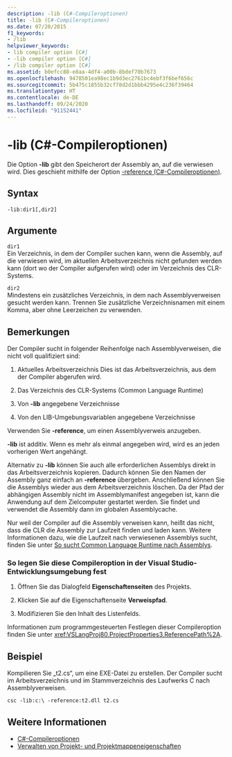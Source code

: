 ```yaml
---
description: -lib (C#-Compileroptionen)
title: -lib (C#-Compileroptionen)
ms.date: 07/20/2015
f1_keywords:
- /lib
helpviewer_keywords:
- lib compiler option [C#]
- -lib compiler option [C#]
- /lib compiler option [C#]
ms.assetid: b0efcc88-e8aa-4df4-a00b-8bdef70b7673
ms.openlocfilehash: 9478501ea98ec1b9d3ec2761bc4ebf3f6bef656c
ms.sourcegitcommit: 5b475c1855b32cf78d2d1bbb4295e4c236f39464
ms.translationtype: HT
ms.contentlocale: de-DE
ms.lasthandoff: 09/24/2020
ms.locfileid: "91152441"
---
```

# <a name="-lib-c-compiler-options"></a>-lib (C#-Compileroptionen)

Die Option **-lib** gibt den Speicherort der Assembly an, auf die verwiesen wird. Dies geschieht mithilfe der Option [-reference (C#-Compileroptionen)](./reference-compiler-option.md).  
  
## <a name="syntax"></a>Syntax  
  
```console  
-lib:dir1[,dir2]  
```  
  
## <a name="arguments"></a>Argumente  

 `dir1`  
 Ein Verzeichnis, in dem der Compiler suchen kann, wenn die Assembly, auf die verwiesen wird, im aktuellen Arbeitsverzeichnis nicht gefunden werden kann (dort wo der Compiler aufgerufen wird) oder im Verzeichnis des CLR-Systems.  
  
 `dir2`  
 Mindestens ein zusätzliches Verzeichnis, in dem nach Assemblyverweisen gesucht werden kann. Trennen Sie zusätzliche Verzeichnisnamen mit einem Komma, aber ohne Leerzeichen zu verwenden.  
  
## <a name="remarks"></a>Bemerkungen  

 Der Compiler sucht in folgender Reihenfolge nach Assemblyverweisen, die nicht voll qualifiziert sind:  
  
1. Aktuelles Arbeitsverzeichnis Dies ist das Arbeitsverzeichnis, aus dem der Compiler abgerufen wird.  
  
2. Das Verzeichnis des CLR-Systems (Common Language Runtime)  
  
3. Von **-lib** angegebene Verzeichnisse  
  
4. Von den LIB-Umgebungsvariablen angegebene Verzeichnisse  
  
 Verwenden Sie **-reference**, um einen Assemblyverweis anzugeben.  
  
 **-lib** ist additiv. Wenn es mehr als einmal angegeben wird, wird es an jeden vorherigen Wert angehängt.  
  
 Alternativ zu **-lib** können Sie auch alle erforderlichen Assemblys direkt in das Arbeitsverzeichnis kopieren. Dadurch können Sie den Namen der Assembly ganz einfach an **-reference** übergeben. Anschließend können Sie die Assemblys wieder aus dem Arbeitsverzeichnis löschen. Da der Pfad der abhängigen Assembly nicht im Assemblymanifest angegeben ist, kann die Anwendung auf dem Zielcomputer gestartet werden. Sie findet und verwendet die Assembly dann im globalen Assemblycache.  
  
 Nur weil der Compiler auf die Assembly verweisen kann, heißt das nicht, dass die CLR die Assembly zur Laufzeit finden und laden kann. Weitere Informationen dazu, wie die Laufzeit nach verwiesenen Assemblys sucht, finden Sie unter [So sucht Common Language Runtime nach Assemblys](../../../framework/deployment/how-the-runtime-locates-assemblies.md).  
  
### <a name="to-set-this-compiler-option-in-the-visual-studio-development-environment"></a>So legen Sie diese Compileroption in der Visual Studio-Entwicklungsumgebung fest  
  
1. Öffnen Sie das Dialogfeld **Eigenschaftenseiten** des Projekts.  
  
2. Klicken Sie auf die Eigenschaftenseite **Verweispfad**.  
  
3. Modifizieren Sie den Inhalt des Listenfelds.  
  
 Informationen zum programmgesteuerten Festlegen dieser Compileroption finden Sie unter <xref:VSLangProj80.ProjectProperties3.ReferencePath%2A>.  
  
## <a name="example"></a>Beispiel  

 Kompilieren Sie „t2.cs“, um eine EXE-Datei zu erstellen. Der Compiler sucht im Arbeitsverzeichnis und im Stammverzeichnis des Laufwerks C nach Assemblyverweisen.  
  
```console  
csc -lib:c:\ -reference:t2.dll t2.cs  
```  
  
## <a name="see-also"></a>Weitere Informationen

- [C#-Compileroptionen](./index.md)
- [Verwalten von Projekt- und Projektmappeneigenschaften](/visualstudio/ide/managing-project-and-solution-properties)
